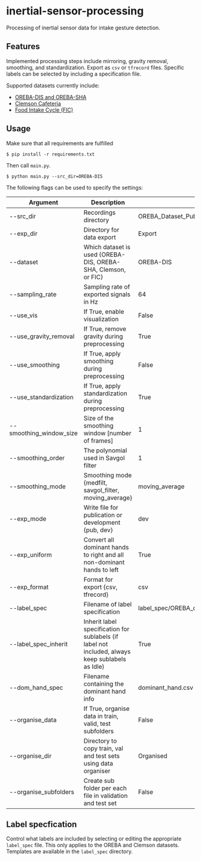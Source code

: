 # inertial-sensor-processing

Processing of inertial sensor data for intake gesture detection.

## Features

Implemented processing steps include mirroring, gravity removal, smoothing, and standardization.
Export as `csv` or `tfrecord` files.
Specific labels can be selected by including a specification file.

Supported datasets currently include:
- [OREBA-DIS and OREBA-SHA](http://www.newcastle.edu.au/oreba)
- [Clemson Cafeteria](http://cecas.clemson.edu/~ahoover/cafeteria/)
- [Food Intake Cycle (FIC)](https://mug.ee.auth.gr/intake-cycle-detection/)

## Usage

Make sure that all requirements are fulfilled

```
$ pip install -r requirements.txt
```

Then call `main.py`.

```
$ python main.py --src_dir=OREBA-DIS
```

The following flags can be used to specify the settings:

| Argument | Description | Default |
| --- | --- | --- |
| --src_dir | Recordings directory | OREBA_Dataset_Public_1_0/oreba_dis/recordings |
| --exp_dir | Directory for data export | Export |
| --dataset | Which dataset is used {OREBA-DIS, OREBA-SHA, Clemson, or FIC} | OREBA-DIS |
| --sampling_rate | Sampling rate of exported signals in Hz | 64 |
| --use_vis | If True, enable visualization | False |
| --use_gravity_removal | If True, remove gravity during preprocessing | True |
| --use_smoothing | If True, apply smoothing during preprocessing | False |
| --use_standardization | If True, apply standardization during preprocessing | True |
| --smoothing_window_size | Size of the smoothing window [number of frames] | 1 |
| --smoothing_order | The polynomial used in Savgol filter | 1 |
| --smoothing_mode | Smoothing mode {medfilt, savgol_filter, moving_average} | moving_average |
| --exp_mode | Write file for publication or development {pub, dev} | dev |
| --exp_uniform | Convert all dominant hands to right and all non-dominant hands to left | True |
| --exp_format | Format for export {csv, tfrecord} | csv |
| --label_spec | Filename of label specification | label_spec/OREBA_only_intake.xml |
| --label_spec_inherit | Inherit label specification for sublabels (if label not included, always keep sublabels as Idle) | True |
| --dom_hand_spec | Filename containing the dominant hand info | dominant_hand.csv |
| --organise_data | If True, organise data in train, valid, test subfolders | False |
| --organise_dir | Directory to copy train, val and test sets using data organiser | Organised |
| --organise_subfolders | Create sub folder per each file in validation and test set | False |

## Label specfication

Control what labels are included by selecting or editing the appropriate `label_spec` file.
This only applies to the OREBA and Clemson datasets.
Templates are available in the `label_spec` directory.
